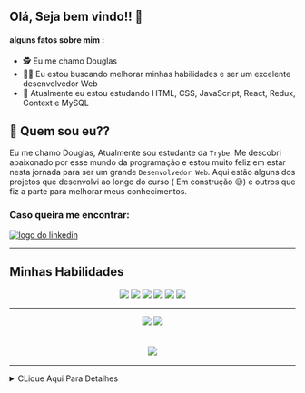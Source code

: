 ## Olá, Seja bem vindo!! :hugs:

#### alguns fatos sobre mim : 

- :detective:  Eu me chamo Douglas
- :mage_man:  Eu estou buscando melhorar minhas habilidades e ser um excelente desenvolvedor Web
- :mechanical_arm:  Atualmente eu estou estudando HTML, CSS, JavaScript, React, Redux, Context e MySQL


## :thinking: Quem sou eu??

  Eu me chamo Douglas, Atualmente sou estudante da `Trybe`. Me descobri apaixonado por esse mundo da programação e
estou muito feliz em estar nesta jornada para ser um grande `Desenvolvedor Web`. Aqui estão alguns dos projetos que
desenvolvi ao longo do curso ( Em construção :wink:) e outros que fiz a parte para melhorar meus conhecimentos.

### Caso queira me encontrar:
<a href="https://www.linkedin.com/in/douglassf/" target="_blank">
  <img src="https://cdn-icons-png.flaticon.com/512/1383/1383262.png" alt="logo do linkedin" width="40">
</a>

---

## Minhas Habilidades
<p align="center">
<img src="https://cdn.jsdelivr.net/gh/devicons/devicon/icons/html5/html5-original-wordmark.svg" width="60" style="max-width:100%; margin 0 2px;" /></img>
<img src="https://cdn.jsdelivr.net/gh/devicons/devicon/icons/css3/css3-original-wordmark.svg" width="60"  style="max-width:100%; margin 0 2px;" /></img>
<img src="https://cdn.jsdelivr.net/gh/devicons/devicon/icons/javascript/javascript-original.svg" width="50" style="max-width:100%; margin 0 2px;"/></img>
<img src="https://cdn.jsdelivr.net/gh/devicons/devicon/icons/react/react-original.svg" width="50" style="max-width:100%; margin 0 2px;"/></img>
<img src="https://cdn.jsdelivr.net/gh/devicons/devicon/icons/redux/redux-original.svg" width="50"  style="max-width:100%; margin 0 2px;" /></img>
<img src="https://cdn.jsdelivr.net/gh/devicons/devicon/icons/mysql/mysql-original-wordmark.svg" width="70"  style="max-width:100%; margin 0 2px;" /></img>
</p>

---

<div align="center">
<img src="https://github-readme-stats.vercel.app/api/top-langs/?username=DouglasSantosF&layout=compact" width="400px"> </img>
<img src="https://github-readme-stats.vercel.app/api?username=DouglasSantosF&show_icons=true&theme=radical" width="400px"> </img>
</div>

</br>
</br>


<div align="center">
<img src="https://media2.giphy.com/media/ZFR9UV7j0pkSC8mdzi/giphy.gif" width="500"> </img>
</div>

---

<details>
     <summary> CLique Aqui Para Detalhes </summary>
  
<!--START_SECTION:waka-->
![Code Time](http://img.shields.io/badge/Code%20Time-0%20secs-blue)

![Profile Views](http://img.shields.io/badge/Profile%20Views-0-blue)

**🐱 My GitHub Data** 

> 🏆 2 Contributions in the Year 2022
 > 
> 📦 161.1 kB Used in GitHub's Storage 
 > 
> 🚫 Not Opted to Hire
 > 
> 📜 20 Public Repositories 
 > 
> 🔑 7 Private Repositories  
 > 
**I'm an Early 🐤** 

```text
🌞 Morning    42 commits     ██░░░░░░░░░░░░░░░░░░░░░░░   11.14% 
🌆 Daytime    167 commits    ███████████░░░░░░░░░░░░░░   44.3% 
🌃 Evening    157 commits    ██████████░░░░░░░░░░░░░░░   41.64% 
🌙 Night      11 commits     ░░░░░░░░░░░░░░░░░░░░░░░░░   2.92%

```
📅 **I'm Most Productive on Thursday** 

```text
Monday       62 commits     ████░░░░░░░░░░░░░░░░░░░░░   16.45% 
Tuesday      60 commits     ████░░░░░░░░░░░░░░░░░░░░░   15.92% 
Wednesday    59 commits     ████░░░░░░░░░░░░░░░░░░░░░   15.65% 
Thursday     69 commits     ████░░░░░░░░░░░░░░░░░░░░░   18.3% 
Friday       42 commits     ██░░░░░░░░░░░░░░░░░░░░░░░   11.14% 
Saturday     45 commits     ███░░░░░░░░░░░░░░░░░░░░░░   11.94% 
Sunday       40 commits     ██░░░░░░░░░░░░░░░░░░░░░░░   10.61%

```


📊 **This Week I Spent My Time On** 

```text
⌚︎ Time Zone: America/Sao_Paulo

💬 Programming Languages: 
TypeScript               13 hrs 5 mins       ████████████████████░░░░░   81.01% 
YAML                     1 hr 7 mins         █░░░░░░░░░░░░░░░░░░░░░░░░   6.94% 
JSON                     32 mins             ░░░░░░░░░░░░░░░░░░░░░░░░░   3.37% 
JavaScript               25 mins             ░░░░░░░░░░░░░░░░░░░░░░░░░   2.6% 
Docker                   24 mins             ░░░░░░░░░░░░░░░░░░░░░░░░░   2.53%

🔥 Editors: 
VS Code                  16 hrs 10 mins      █████████████████████████   100.0%

🐱‍💻 Projects: 
sd-016-b-trybe-futebol-cl6 hrs 58 mins       ██████████░░░░░░░░░░░░░░░   43.14% 
sd-016-b-project-trybers-6 hrs 51 mins       ██████████░░░░░░░░░░░░░░░   42.42% 
trybe-exercises          2 hrs 11 mins       ███░░░░░░░░░░░░░░░░░░░░░░   13.56% 
sd-016-b-project-trybesmi6 mins              ░░░░░░░░░░░░░░░░░░░░░░░░░   0.71% 
sd-016-b-project-blogs-ap1 min               ░░░░░░░░░░░░░░░░░░░░░░░░░   0.18%

💻 Operating System: 
Linux                    16 hrs 10 mins      █████████████████████████   100.0%

```

**I Mostly Code in JavaScript** 

```text
JavaScript               14 repos            ███████████████████░░░░░░   77.78% 
HTML                     4 repos             █████░░░░░░░░░░░░░░░░░░░░   22.22%

```


**Timeline**

![Chart not found](https://raw.githubusercontent.com/DouglasSantosF/DouglasSantosF/main/charts/bar_graph.png) 


 Last Updated on 03/06/2022 18:49:30 UTC
<!--END_SECTION:waka-->
</details>  
